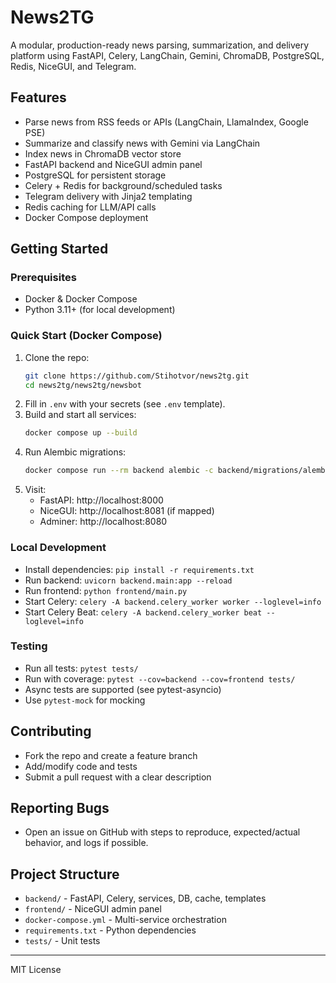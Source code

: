 # News2TG

A modular, production-ready news parsing, summarization, and delivery platform using FastAPI, Celery, LangChain, Gemini, ChromaDB, PostgreSQL, Redis, NiceGUI, and Telegram.

## Features
- Parse news from RSS feeds or APIs (LangChain, LlamaIndex, Google PSE)
- Summarize and classify news with Gemini via LangChain
- Index news in ChromaDB vector store
- FastAPI backend and NiceGUI admin panel
- PostgreSQL for persistent storage
- Celery + Redis for background/scheduled tasks
- Telegram delivery with Jinja2 templating
- Redis caching for LLM/API calls
- Docker Compose deployment

## Getting Started

### Prerequisites
- Docker & Docker Compose
- Python 3.11+ (for local development)

### Quick Start (Docker Compose)
1. Clone the repo:
   ```bash
   git clone https://github.com/Stihotvor/news2tg.git
   cd news2tg/news2tg/newsbot
   ```
2. Fill in `.env` with your secrets (see `.env` template).
3. Build and start all services:
   ```bash
   docker compose up --build
   ```
4. Run Alembic migrations:
   ```bash
   docker compose run --rm backend alembic -c backend/migrations/alembic.ini upgrade head
   ```
5. Visit:
   - FastAPI: http://localhost:8000
   - NiceGUI: http://localhost:8081 (if mapped)
   - Adminer: http://localhost:8080

### Local Development
- Install dependencies: `pip install -r requirements.txt`
- Run backend: `uvicorn backend.main:app --reload`
- Run frontend: `python frontend/main.py`
- Start Celery: `celery -A backend.celery_worker worker --loglevel=info`
- Start Celery Beat: `celery -A backend.celery_worker beat --loglevel=info`

### Testing
- Run all tests: `pytest tests/`
- Run with coverage: `pytest --cov=backend --cov=frontend tests/`
- Async tests are supported (see pytest-asyncio)
- Use `pytest-mock` for mocking

## Contributing
- Fork the repo and create a feature branch
- Add/modify code and tests
- Submit a pull request with a clear description

## Reporting Bugs
- Open an issue on GitHub with steps to reproduce, expected/actual behavior, and logs if possible.

## Project Structure
- `backend/` - FastAPI, Celery, services, DB, cache, templates
- `frontend/` - NiceGUI admin panel
- `docker-compose.yml` - Multi-service orchestration
- `requirements.txt` - Python dependencies
- `tests/` - Unit tests

---
MIT License
